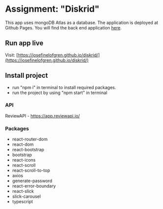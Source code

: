 # Assignment: "Diskrid"

This app uses mongoDB Atlas as a database. The application is deployed at Github Pages. You will find the back end application [here](https://github.com/p-sjunnestrand/diskrid-backend).

## Run app live 

Visit: [https://josefinelofgren.github.io/diskrid/](https://josefinelofgren.github.io/diskrid/)


## Install project 

- run "npm i" in terminal to install required packages.
- run the project by using "npm start" in terminal

### API 
ReviewAPI - https://app.reviewapi.io/

### Packages
- react-router-dom
- react-dom
- react-bootstrap
- bootstrap
- react-icons
- react-scroll
- react-scroll-to-top
- axios
- generate-password
- react-error-boundary
- react-slick
- slick-carousel
- typescript
